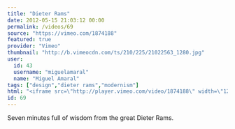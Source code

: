 ```yaml
---
title: "Dieter Rams"
date: 2012-05-15 21:03:12 00:00
permalink: /videos/69
source: "https://vimeo.com/1874188"
featured: true
provider: "Vimeo"
thumbnail: "http://b.vimeocdn.com/ts/210/225/21022563_1280.jpg"
user:
  id: 43
  username: "miguelamaral"
  name: "Miguel Amaral"
tags: ["design","dieter rams","modernism"]
html: "<iframe src=\"http://player.vimeo.com/video/1874188\" width=\"1280\" height=\"720\" frameborder=\"0\" webkitallowfullscreen mozallowfullscreen allowfullscreen></iframe>"
id: 69
---
```


Seven minutes full of wisdom from the great Dieter Rams.